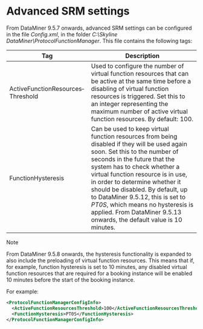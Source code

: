 # Advanced SRM settings

From DataMiner 9.5.7 onwards, advanced SRM settings can be configured in the file *Config.xml*, in the folder *C:\\Skyline DataMiner\\ProtocolFunctionManager*. This file contains the following tags:

| Tag                               | Description                                                                                                                                                                                                                                                                                                                                                                                                                                                                      |
|-----------------------------------|----------------------------------------------------------------------------------------------------------------------------------------------------------------------------------------------------------------------------------------------------------------------------------------------------------------------------------------------------------------------------------------------------------------------------------------------------------------------------------|
| ActiveFunctionResources­Threshold | Used to configure the number of virtual function resources that can be active at the same time before a disabling of virtual function resources is triggered. Set this to an integer representing the maximum number of active virtual function resources. By default: 100.                                                                                                                                                                                                      |
| FunctionHysteresis                | Can be used to keep virtual function resources from being disabled if they will be used again soon. Set this to the number of seconds in the future that the system has to check whether a virtual function resource is in use, in order to determine whether it should be disabled. By default, up to DataMiner 9.5.12, this is set to *PT0S*, which means no hysteresis is applied. From DataMiner 9.5.13 onwards, the default value is 10 minutes. |

> [!NOTE]
> From DataMiner 9.5.8 onwards, the hysteresis functionality is expanded to also include the preloading of virtual function resources. This means that if, for example, function hysteresis is set to 10 minutes, any disabled virtual function resources that are required for a booking instance will be enabled 10 minutes before the start of the booking instance.

For example:

```xml
<ProtocolFunctionManagerConfigInfo>
  <ActiveFunctionResourcesThreshold>100</ActiveFunctionResourcesThreshold>
  <FunctionHysteresis>PT0S</FunctionHysteresis>
</ProtocolFunctionManagerConfigInfo>
```
